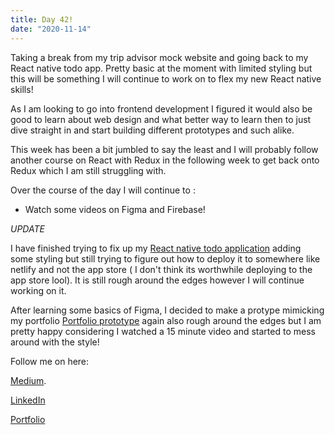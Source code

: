 ```yaml
---
title: Day 42!
date: "2020-11-14"
---
```



Taking a break from my trip advisor mock website and going back to my React native todo app. Pretty basic at the moment with limited styling but this will be something I will continue to work on to flex my new React native skills!

As I am looking to go into frontend development I figured it would also be good to learn about web design and what better way to learn then to just dive straight in and start building different prototypes and such alike.

This week has been a bit jumbled to say the least and I will probably follow another course on React with Redux in the following week to get back onto Redux which I am still struggling with.



Over the course of the day I will continue to :

- Watch some videos on Figma and Firebase!


*UPDATE*

I have finished trying to fix up my [React native todo application](https://github.com/jokale/TodoAppRN) adding some styling but still trying to figure out how to deploy it to somewhere like netlify and not the app store ( I don't think its worthwhile deploying to the app store lool). It is still rough around the edges however I will continue working on it.


After learning some basics of Figma, I decided to make a protype mimicking my portfolio [Portfolio prototype](https://www.figma.com/file/9QUoWPtQ2dnWBU3x8EzHGt/Mock-1?node-id=0%3A1) again also rough around the edges but I am pretty happy considering I watched a 15 minute video and started to mess around with the style! 




Follow me on here:


[Medium](https://medium.com/@kalemajoanna).

[LinkedIn](https://www.linkedin.com/in/joanna-e-kalema-a5a5b4136/)

[Portfolio](https://joannathedeveloper.netlify.app/)

